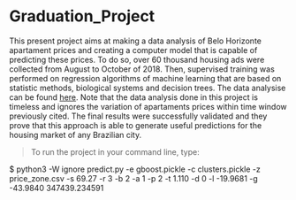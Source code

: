 # Graduation_Project

This present project aims at making a data analysis of Belo Horizonte apartament prices and creating a computer model that is capable of predicting these prices. To do so, over 60 thousand housing ads were collected from August to October of 2018. Then, supervised training was performed on regression algorithms of machine learning that are based on statistic methods, biological systems and decision trees. The data analysise can be found <a href=https://nbviewer.jupyter.org/github/gpass0s/Graduation_Project/blob/master/data_analysis.ipynb>here</a>. Note that the data analysis done in this project is timeless and ignores the variation of apartaments prices within time window previously cited. The final results were successfully validated and they prove that this approach is able to generate useful predictions for the housing market of any Brazilian city.

> To run the project in your command line, type:

$ python3 -W ignore predict.py -e gboost.pickle -c clusters.pickle -z price_zone.csv -s 69.27 -r 3 -b 2  -a 1 -p 2 -t 1.110 -d 0  -l -19.9681 -g -43.9840
347439.234591

